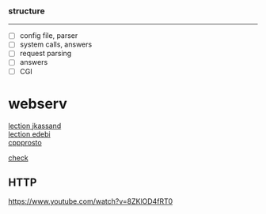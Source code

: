 ### structure
---
- [ ] config file, parser
- [ ] system calls, answers
- [ ] request parsing
- [ ] answers
- [ ]  CGI

# webserv
[lection jkassand](https://www.youtube.com/watch?v=B_uB7oTHUh8)  
[lection edebi](https://www.youtube.com/watch?v=86sxYbUkJGk&t=2766s)  
[cppprosto](https://www.youtube.com/watch?v=A4y97MTqO6c)
  
[check](https://www.youtube.com/watch?v=8NyzCKdnxDQ)

## HTTP
https://www.youtube.com/watch?v=8ZKlOD4fRT0
